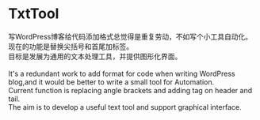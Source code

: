 # TxtTool
写WordPress博客给代码添加格式总觉得是重复劳动，不如写个小工具自动化。<br>
现在的功能是替换尖括号和首尾加标签。<br>
目标是发展为通用的文本处理工具，并提供图形化界面。<br>
<br>
It's a redundant work to add format for code when writing WordPress blog,and it would be better to write a small tool for Automation.<br>
Current function is replacing angle brackets and adding tag on header and tail.<br>
The aim is to develop a useful text tool and support graphical interface.
